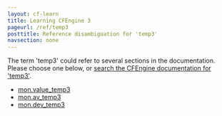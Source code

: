 ```yaml
---
layout: cf-learn
title: Learning CFEngine 3
pageurl: /ref/temp3
posttitle: Reference disambiguation for 'temp3'
navsection: none
---
```


The term 'temp3' could refer to several sections in the documentation. Please choose one below, or
[search the CFEngine documentation for 'temp3'](http://docs.cfengine.com/latest/search.html?q=temp3).

- [mon.value_temp3](http://docs.cfengine.com/latest/reference-special-variables-mon.html#mon-value_temp3)
- [mon.av_temp3](http://docs.cfengine.com/latest/reference-special-variables-mon.html#mon-av_temp3)
- [mon.dev_temp3](http://docs.cfengine.com/latest/reference-special-variables-mon.html#mon-dev_temp3)
